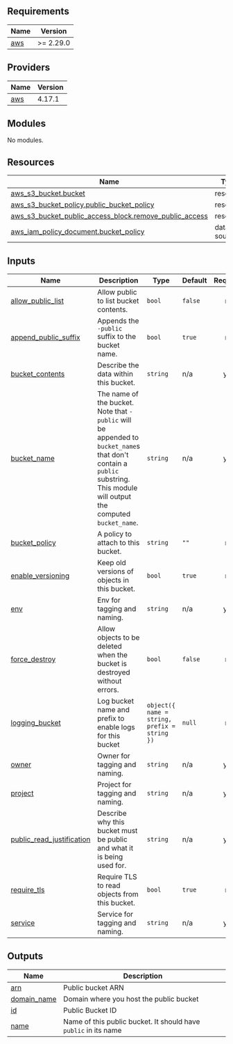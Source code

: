 <!-- START -->
## Requirements

| Name | Version |
|------|---------|
| <a name="requirement_aws"></a> [aws](#requirement\_aws) | >= 2.29.0 |

## Providers

| Name | Version |
|------|---------|
| <a name="provider_aws"></a> [aws](#provider\_aws) | 4.17.1 |

## Modules

No modules.

## Resources

| Name | Type |
|------|------|
| [aws_s3_bucket.bucket](https://registry.terraform.io/providers/hashicorp/aws/latest/docs/resources/s3_bucket) | resource |
| [aws_s3_bucket_policy.public_bucket_policy](https://registry.terraform.io/providers/hashicorp/aws/latest/docs/resources/s3_bucket_policy) | resource |
| [aws_s3_bucket_public_access_block.remove_public_access](https://registry.terraform.io/providers/hashicorp/aws/latest/docs/resources/s3_bucket_public_access_block) | resource |
| [aws_iam_policy_document.bucket_policy](https://registry.terraform.io/providers/hashicorp/aws/latest/docs/data-sources/iam_policy_document) | data source |

## Inputs

| Name | Description | Type | Default | Required |
|------|-------------|------|---------|:--------:|
| <a name="input_allow_public_list"></a> [allow\_public\_list](#input\_allow\_public\_list) | Allow public to list bucket contents. | `bool` | `false` | no |
| <a name="input_append_public_suffix"></a> [append\_public\_suffix](#input\_allow\_public\_list) | Appends the `-public` suffix to the bucket name. | `bool` | `true` | no |
| <a name="input_bucket_contents"></a> [bucket\_contents](#input\_bucket\_contents) | Describe the data within this bucket. | `string` | n/a | yes |
| <a name="input_bucket_name"></a> [bucket\_name](#input\_bucket\_name) | The name of the bucket. Note that `-public` will be appended to `bucket_name`s that don't contain a `public` substring. This module will output the computed `bucket_name`. | `string` | n/a | yes |
| <a name="input_bucket_policy"></a> [bucket\_policy](#input\_bucket\_policy) | A policy to attach to this bucket. | `string` | `""` | no |
| <a name="input_enable_versioning"></a> [enable\_versioning](#input\_enable\_versioning) | Keep old versions of objects in this bucket. | `bool` | `true` | no |
| <a name="input_env"></a> [env](#input\_env) | Env for tagging and naming. | `string` | n/a | yes |
| <a name="input_force_destroy"></a> [force\_destroy](#input\_force\_destroy) | Allow objects to be deleted when the bucket is destroyed without errors. | `bool` | `false` | no |
| <a name="input_logging_bucket"></a> [logging\_bucket](#input\_logging\_bucket) | Log bucket name and prefix to enable logs for this bucket | `object({ name = string, prefix = string })` | `null` | no |
| <a name="input_owner"></a> [owner](#input\_owner) | Owner for tagging and naming. | `string` | n/a | yes |
| <a name="input_project"></a> [project](#input\_project) | Project for tagging and naming. | `string` | n/a | yes |
| <a name="input_public_read_justification"></a> [public\_read\_justification](#input\_public\_read\_justification) | Describe why this bucket must be public and what it is being used for. | `string` | n/a | yes |
| <a name="input_require_tls"></a> [require\_tls](#input\_require\_tls) | Require TLS to read objects from this bucket. | `bool` | `true` | no |
| <a name="input_service"></a> [service](#input\_service) | Service for tagging and naming. | `string` | n/a | yes |

## Outputs

| Name | Description |
|------|-------------|
| <a name="output_arn"></a> [arn](#output\_arn) | Public bucket ARN |
| <a name="output_domain_name"></a> [domain\_name](#output\_domain\_name) | Domain where you host the public bucket |
| <a name="output_id"></a> [id](#output\_id) | Public Bucket ID |
| <a name="output_name"></a> [name](#output\_name) | Name of this public bucket. It should have `public` in its name |
<!-- END -->

